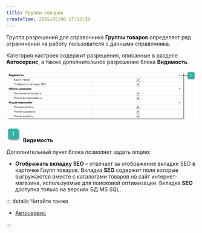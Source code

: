 ```yaml
---
title: Группы товаров
createTime: 2025/05/06 17:12:36
---
```

Группа разрешений для справочника **Группы товаров** определяет ряд ограничений на работу пользователя с данными справочника.

Категория настроек содержит разрешения, описанные в разделе **Автосервис**, а также дополнительное разрешение блока **Видимость**.

![](../../../../../assets/specification/gruppy_tovarov_polzovateli_i_dostupy_1.png)

![](../../../../../assets/specification/image006.png) **Видимость**

Дополнительный пункт блока позволяет задать опцию:

- **Отображать вкладку SEO** – отвечает за отображение вкладки SEO в карточке Групп товаров. Вкладка **SEO** содержит поля которые выгружаются вместе с каталогами товаров на сайт интернет-магазина, используемые для поисковой оптимизации. Вкладка **SEO** доступна только на версиях БД MS SQL.

::: details Читайте также

- [Автосервис](../avtoservis/README.md)

:::